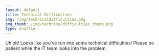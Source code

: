 ```yaml
---
layout: default
title: Technical Difficulties
img: /img/technicaldifficulties.png
img_thumb: /img/technicaldifficulties_thumb.png
type: snuffie
---
```


Uh oh! Looks like you've run into some technical difficulties! Please be patient while the IT team looks into the problem.